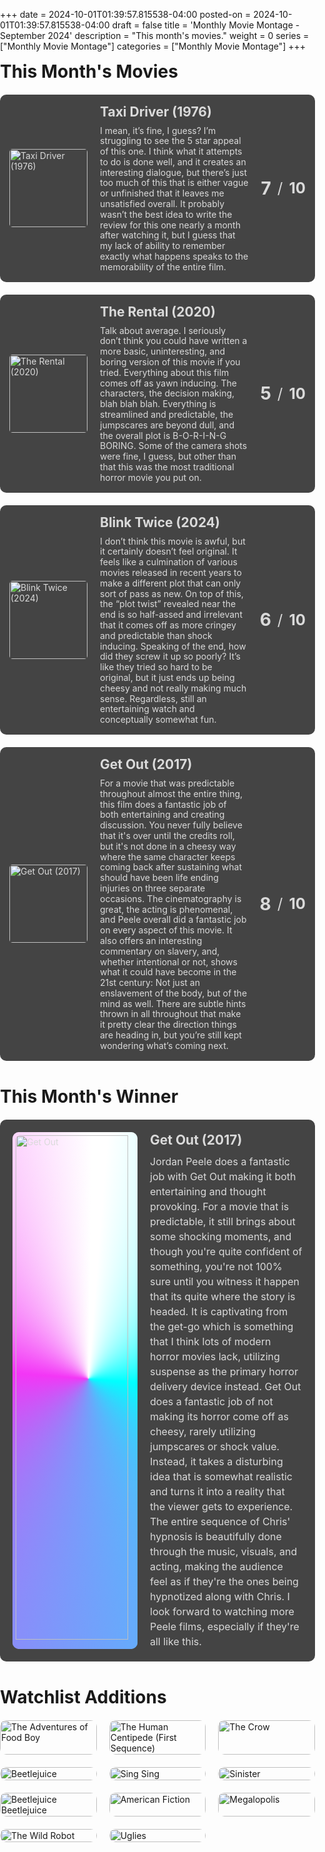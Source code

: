 +++
date = 2024-10-01T01:39:57.815538-04:00
posted-on = 2024-10-01T01:39:57.815538-04:00
draft = false
title = 'Monthly Movie Montage - September 2024'
description = "This month's movies."
weight = 0
series = ["Monthly Movie Montage"]
categories = ["Monthly Movie Montage"]
+++

<!DOCTYPE html>
<html lang="en">
<head>
    <meta charset="UTF-8">
    <meta name="viewport" content="width=device-width, initial-scale=1.0">
    <title>This Month's Movies</title>
    <link rel="stylesheet" href="https://cdnjs.cloudflare.com/ajax/libs/font-awesome/6.0.0-beta3/css/all.min.css">
</head>
<body>
    <!-- This Month's Movies -->
    <div class="movie-list">
        <h1>This Month's Movies</h1>
        <div class="movie">
            <img src="https://image.tmdb.org/t/p/w500/ekstpH614fwDX8DUln1a2Opz0N8.jpg" alt="Taxi Driver (1976)">
            <div class="movie-details">
                <h2>Taxi Driver (1976)</h2>
                <p>I mean, it’s fine, I guess? I’m struggling to see the 5 star appeal of this one. I think what it attempts to do is done well, and it creates an interesting dialogue, but there’s just too much of this that is either vague or unfinished that it leaves me unsatisfied overall. It probably wasn’t the best idea to write the review for this one nearly a month after watching it, but I guess that my lack of ability to remember exactly what happens speaks to the memorability of the entire film.</p>
            </div>
            <div class="movie-rating">
                <span class="number 7">7</span>
                <span class="separator">/</span>
                <span class="denominator">10</span>
            </div>
        </div>
        <div class="movie">
            <img src="https://image.tmdb.org/t/p/w500/3ynPnBXQVT2Y0s19fDIPlWKUlxH.jpg" alt="The Rental (2020)">
            <div class="movie-details">
                <h2>The Rental (2020)</h2>
                <p>Talk about average. I seriously don’t think you could have written a more basic, uninteresting, and boring version of this movie if you tried. Everything about this film comes off as yawn inducing. The characters, the decision making, blah blah blah. Everything is streamlined and predictable, the jumpscares are beyond dull, and the overall plot is B-O-R-I-N-G BORING. Some of the camera shots were fine, I guess, but other than that this was the most traditional horror movie you put on.</p>
            </div>
            <div class="movie-rating">
                <span class="number 5">5</span>
                <span class="separator">/</span>
                <span class="denominator">10</span>
            </div>
        </div>
        <div class="movie">
            <img src="https://image.tmdb.org/t/p/w500/lZGOK0I2DJSRlEPNOAFTSNxSjDD.jpg" alt="Blink Twice (2024)">
            <div class="movie-details">
                <h2>Blink Twice (2024)</h2>
                <p>I don’t think this movie is awful, but it certainly doesn’t feel original. It feels like a culmination of various movies released in recent years to make a different plot that can only sort of pass as new. On top of this, the “plot twist” revealed near the end is so half-assed and irrelevant that it comes off as more cringey and predictable than shock inducing. Speaking of the end, how did they screw it up so poorly? It’s like they tried so hard to be original, but it just ends up being cheesy and not really making much sense. Regardless, still an entertaining watch and conceptually somewhat fun.</p>
            </div>
            <div class="movie-rating">
                <span class="number 6">6</span>
                <span class="separator">/</span>
                <span class="denominator">10</span>
            </div>
        </div>
        <div class="movie">
            <img src="https://image.tmdb.org/t/p/w500/tFXcEccSQMf3lfhfXKSU9iRBpa3.jpg" alt="Get Out (2017)">
            <div class="movie-details">
                <h2>Get Out (2017)</h2>
                <p>For a movie that was predictable throughout almost the entire thing, this film does a fantastic job of both entertaining and creating discussion. You never fully believe that it's over until the credits roll, but it's not done in a cheesy way where the same character keeps coming back after sustaining what should have been life ending injuries on three separate occasions. The cinematography is great, the acting is phenomenal, and Peele overall did a fantastic job on every aspect of this movie. It also offers an interesting commentary on slavery, and, whether intentional or not, shows what it could have become in the 21st century: Not just an enslavement of the body, but of the mind as well. There are subtle hints thrown in all throughout that make it pretty clear the direction things are heading in, but you’re still kept wondering what’s coming next.</p>
            </div>
            <div class="movie-rating">
                <span class="number 8">8</span>
                <span class="separator">/</span>
                <span class="denominator">10</span>
            </div>
        </div>
    </div>
    <!-- This Month's Winner Section -->
    <div class="winner">
        <h1>This Month's Winner</h1>
        <div class="winner-section">
            <div class="fancy">
                <img src="https://image.tmdb.org/t/p/w500/tFXcEccSQMf3lfhfXKSU9iRBpa3.jpg" alt="Get Out" class="base-image">
                <img src="https://image.tmdb.org/t/p/w500/tFXcEccSQMf3lfhfXKSU9iRBpa3.jpg" alt="Get Out" class="top-image">
            </div>
            <div class="winner-text">
                <h2>Get Out (2017)</h2>
                <p>Jordan Peele does a fantastic job with Get Out making it both entertaining and thought provoking. For a movie that is predictable, it still brings about some shocking moments, and though you're quite confident of something, you're not 100% sure until you witness it happen that its quite where the story is headed. It is captivating from the get-go which is something that I think lots of modern horror movies lack, utilizing suspense as the primary horror delivery device instead. Get Out does a fantastic job of not making its horror come off as cheesy, rarely utilizing jumpscares or shock value. Instead, it takes a disturbing idea that is somewhat realistic and turns it into a reality that the viewer gets to experience. The entire sequence of Chris' hypnosis is beautifully done through the music, visuals, and acting, making the audience feel as if they're the ones being hypnotized along with Chris. I look forward to watching more Peele films, especially if they're all like this.</p>
            </div>
        </div>
    </div>
    <!-- Watchlist Additions Section -->
    <div class="watchlist">
        <h1>Watchlist Additions</h1>
        <div class="watchlist-grid">
            <div class="watchlist-item">
                <a href="https://letterboxd.com/tmdb/29717/" target="_blank">
                    <img src="https://image.tmdb.org/t/p/w500/eav6AiMAJFvNp5YsAZBGwNxYQoY.jpg" alt="The Adventures of Food Boy">
                </a>
            </div>
            <div class="watchlist-item">
                <a href="https://letterboxd.com/tmdb/37169/" target="_blank">
                    <img src="https://image.tmdb.org/t/p/w500/gMtjxIkEi0hnTV5lPHbgeZ4ZpUZ.jpg" alt="The Human Centipede (First Sequence)">
                </a>
            </div>
            <div class="watchlist-item">
                <a href="https://letterboxd.com/tmdb/957452/" target="_blank">
                    <img src="https://image.tmdb.org/t/p/w500/58QT4cPJ2u2TqWZkterDq9q4yxQ.jpg" alt="The Crow">
                </a>
            </div>
            <div class="watchlist-item">
                <a href="https://letterboxd.com/tmdb/4011/" target="_blank">
                    <img src="https://image.tmdb.org/t/p/w500/nnl6OWkyPpuMm595hmAxNW3rZFn.jpg" alt="Beetlejuice">
                </a>
            </div>
            <div class="watchlist-item">
                <a href="https://letterboxd.com/tmdb/1155828/" target="_blank">
                    <img src="https://image.tmdb.org/t/p/w500/umxo2giWjclz4jrsnF9gnQY3teY.jpg" alt="Sing Sing">
                </a>
            </div>
            <div class="watchlist-item">
                <a href="https://letterboxd.com/tmdb/82507/" target="_blank">
                    <img src="https://image.tmdb.org/t/p/w500/nzx10sca3arCeYBAomHan4Q6wa1.jpg" alt="Sinister">
                </a>
            </div>
            <div class="watchlist-item">
                <a href="https://letterboxd.com/tmdb/917496/" target="_blank">
                    <img src="https://image.tmdb.org/t/p/w500/kKgQzkUCnQmeTPkyIwHly2t6ZFI.jpg" alt="Beetlejuice Beetlejuice">
                </a>
            </div>
            <div class="watchlist-item">
                <a href="https://letterboxd.com/tmdb/1056360/" target="_blank">
                    <img src="https://image.tmdb.org/t/p/w500/57MFWGHarg9jid7yfDTka4RmcMU.jpg" alt="American Fiction">
                </a>
            </div>
            <div class="watchlist-item">
                <a href="https://letterboxd.com/tmdb/592831/" target="_blank">
                    <img src="https://image.tmdb.org/t/p/w500/8Sok3HNA3r1GHnK2lCytHyBz1A.jpg" alt="Megalopolis">
                </a>
            </div>
            <div class="watchlist-item">
                <a href="https://letterboxd.com/tmdb/1184918/" target="_blank">
                    <img src="https://image.tmdb.org/t/p/w500/hn4fOpFlbak5ruxkdrmdijs38Yl.jpg" alt="The Wild Robot">
                </a>
            </div>
            <div class="watchlist-item">
                <a href="https://letterboxd.com/tmdb/748167/" target="_blank">
                    <img src="https://image.tmdb.org/t/p/w500/jaUu9zHtbcFwrB5Y1DNYE09HMex.jpg" alt="Uglies">
                </a>
            </div>
        </div>
    </div>
</body>
</html>


<style>

/* Base Body Styles */
body {
    margin: 0;
    padding: 0;
    display: flex;
    justify-content: center;
    align-items: center;
    min-height: 100vh;
    flex-direction: column;
    box-sizing: border-box;
}

p {
    line-height: 1.2;
}



/* Light Mode Styles */
.colorscheme-light {
    background-color: #fafafa !important;
}

body:not(.colorscheme-dark) .movie, 
body:not(.colorscheme-dark) .rating-change, 
body:not(.colorscheme-dark) .winner-section {
    background-color: #f2f2f2;
    color: #000;
}

/* Dark Mode Styles */
.colorscheme-dark {
    background-color: #212121 !important;
}

body:not(.colorscheme-light) .movie, 
body:not(.colorscheme-light) .rating-change, 
body:not(.colorscheme-light) .winner-section {
    background-color: #444;
    color: #dadada;
}

/* General Layouts */
.movie-list, 
.rating-change-list, 
.watchlist, 
.winner {
    max-width: 1000px;
    width: 100%;
    padding: 0 0 20px;
    display: flex;
    flex-direction: column;
    margin-bottom: 20px;
    box-sizing: border-box;
}

/* Remove Extra Bottom Margin on Last Items */
.movie-list > div:last-child,
.rating-change-list > div:last-child {
    margin-bottom: 0;
}

/* Headings */
h1 {
    text-align: left;
    margin: 0 0 20px;
}

/* Movie and Rating Change Card Styles */
.movie, 
.rating-change {
    display: flex;
    align-items: center;
    margin-bottom: 20px;
    padding: 15px;
    border-radius: 10px;
    position: relative;
    overflow: hidden;
}

.movie img, 
.rating-change img {
    width: 125px;
    height: auto;
    border-radius: 5px;
    margin-right: 20px;
}

.movie-details, 
.rating-change-details {
    flex: 1;
    padding-right: 20px;
}

.movie-details h2, 
.rating-change-details h2 {
    margin: 0 0 10px;
}

.movie-details p, 
.rating-change-details p {
    margin: 0;
    font-size: 14px;
}

/* Rating Display */
.movie-rating, 
.rating-change-rating {
    font-size: 24px;
    font-weight: bold;
    position: relative;
    display: flex;
    justify-content: center;
    align-items: center;
}

.movie-rating .number, 
.rating-change-rating .new-rating {
    font-size: 28px;
}

.movie-rating .separator, 
.rating-change-rating .arrow {
    font-size: 24px;
    font-weight: normal;
    display: flex;
    align-items: center;
    margin: 0 10px;
}

/* Responsive Adjustments for Movie and Rating Change Cards */
@media (max-width: 600px) {
    .movie, 
    .rating-change {
        flex-direction: column;
        text-align: center;
        align-items: center;
    }

    .movie img, 
    .rating-change img {
        width: 150px;
        margin-bottom: 15px;
        margin-right: 0;
    }

    .movie-details, 
    .rating-change-details {
        text-align: center;
        padding-right: 0;
    }

    .movie-rating, 
    .rating-change-rating {
        flex-direction: row;
        margin-top: 15px;
    }
}

/* Watchlist Styles */
.watchlist {
    display: flex;
    flex-direction: column;
    margin-bottom: 20px;
    box-sizing: border-box;
    padding-top: 0;
}

.watchlist-grid {
    display: grid;
    grid-template-columns: repeat(auto-fill, minmax(150px, 1fr));
    gap: 20px;
}

.watchlist-item img {
    width: 100%;
    height: auto;
    border-radius: 10px;
    transition: transform 0.3s ease;
}

.watchlist-item img:hover {
    transform: scale(1.05);
}

/* Bottom Section for This Month's Winner */
.winner-section {
    display: flex;
    flex-direction: row;
    align-items: flex-start;
    border-radius: 10px;
    box-sizing: border-box;
    max-width: 960px;
    padding: 20px;
}

.winner-section img {
    width: 150px;
    height: auto;
    border-radius: 10px;
    margin-right: 20px;
}

.winner-text {
    flex: 1;
}

.winner-text h2 {
    margin: 0;
}

.winner-text p {
    margin: 10px 0 0;
    font-size: 16px;
    line-height: 1.5;
}

/* Responsive Adjustments for Winner Section */
@media (max-width: 800px) {
    .winner-section {
        flex-direction: column;
        align-items: center;
        text-align: center;
    }

    .winner-section img {
        margin-right: 0;
    }
}

/* Fancy Image Effects */
.fancy {
    position: relative;
    width: 200px;
    max-width: 100%;
    border-radius: 10px;
    margin-right: 20px;
    overflow: hidden;
    align-self: center;
}

/* First Layer: Base Image */
.fancy img.base-image {
    display: block;
    width: 100%;
    height: auto;
    border-radius: inherit;
}

/* Second Layer: Rotating Conic Gradient */
.fancy::before {
    content: '';
    position: absolute;
    top: -10%;
    left: -50%;
    width: 200%;
    height: 120%;
    border-radius: inherit;
    background: conic-gradient(from 0deg at 55% 48%, #FFFFFFFF 0%, #00FFFFFF 25%, #F336F6FF 75%, #FFFFFFFF 99%);
    z-index: 1;
    animation: rotate 4s linear infinite;
}

/* Third Layer: Top Image with Clipped Edges */
.fancy img.top-image {
    position: absolute;
    top: 0;
    left: 0;
    width: calc(100% - 10px);
    height: calc(100% - 10px);
    border-radius: 7px;
    z-index: 2;
    margin: 5px;
}

/* Animation for Rotating Gradient */
@keyframes rotate {
    from {
        transform: rotate(0deg);
    }
    to {
        transform: rotate(360deg);
    }
}

/* Responsive Adjustments for Fancy Image */
@media (max-width: 800px) {
    .fancy {
        margin: 0 0 20px;
        height: 300px;
    }
}

/* Color Ratings */

/* Default (Dark Mode Friendly) Colors */
.one { color: #FF0000; }
.two { color: #FF4000; }
.three { color: #FF8000; }
.four { color: #FFBF00; }
.five { color: #FFFF00; }
.six { color: #BFFF00; }
.seven { color: #80FF00; }
.eight { color: #40FF00; }
.nine { color: #00FF00; }
.ten { color: #00CC00; }

/* Light Mode Colors */
body.colorscheme-light .one { color: #CC0000; }
body.colorscheme-light .two { color: #CC3300; }
body.colorscheme-light .three { color: #FF6600; }
body.colorscheme-light .four { color: #CC9900; }
body.colorscheme-light .five { color: #CCCC00; }
body.colorscheme-light .six { color: #99CC00; }
body.colorscheme-light .seven { color: #66CC00; }
body.colorscheme-light .eight { color: #33CC00; }
body.colorscheme-light .nine { color: #009900; }
body.colorscheme-light .ten { color: #006600; }


</style>
